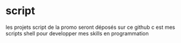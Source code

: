 # script
les projets script de la promo seront déposés sur ce github
c est mes scripts shell pour developper mes skills en programmation
